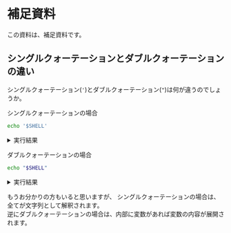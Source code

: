 # 補足資料
この資料は、補足資料です。

## シングルクォーテーションとダブルクォーテーションの違い
シングルクォーテーション(`'`)とダブルクォーテーション(`"`)は何が違うのでしょうか。

シングルクォーテーションの場合
```bash
echo '$SHELL'
```

<details><summary>実行結果</summary><div>

$SHELL

</div></details>

ダブルクォーテーションの場合

```bash
echo "$SHELL"
```

<details><summary>実行結果</summary><div>

(**環境によって異なります**)  

/bin/zsh

</div></details>

もうお分かりの方もいると思いますが、
シングルクォーテーションの場合は、全てが文字列として解釈されます。  
逆にダブルクォーテーションの場合は、内部に変数があれば変数の内容が展開されます。  
